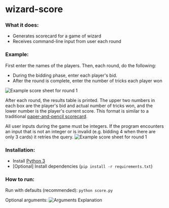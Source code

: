 # wizard-score

### What it does:
- Generates scorecard for a game of wizard
- Receives command-line input from user each round

### Example:
First enter the names of the players. Then, each round, do the following:
- During the bidding phase, enter each player's bid.
- After the round is complete, enter the number of tricks each player won

![Example score sheet for round 1](https://images2.imgbox.com/1f/3b/4Tg6hNZK_o.png)

After each round, the results table is printed. The upper two numbers in each box are the player's bid and actual number of tricks won, and the lower number is the player's current score. This format is similar to a traditional [paper-and-pencil scorecard](https://www.usgamesinc.com/images/wizard_score_sheet.pdf).

All user inputs during the game must be integers. If the program encounters an input that is not an integer or is invalid (e.g. bidding 4 when there are only 3 cards) it retries the query.
![Example score sheet for round 1](https://images2.imgbox.com/6f/34/3MtfuwNr_o.png)

### Installation:
- Install [Python 3](https://www.python.org/)
- [Optional] Install dependencies (`pip install -r requirements.txt`)

### How to run:
Run with defaults (recommended): `python score.py`

Optional arguments:
![Arguments Explanation](https://images2.imgbox.com/c3/13/x6r32QRA_o.png)
